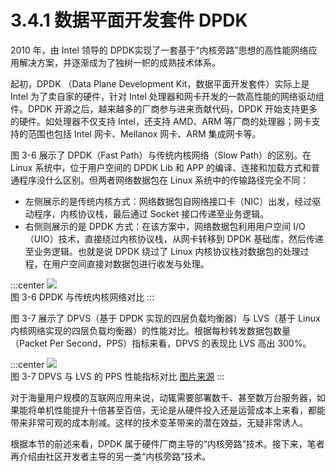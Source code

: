 # 3.4.1 数据平面开发套件 DPDK

2010 年，由 Intel 领导的 DPDK实现了一套基于“内核旁路”思想的高性能网络应用解决方案，并逐渐成为了独树一帜的成熟技术体系。

起初，DPDK （Data Plane Development Kit，数据平面开发套件）实际上是 Intel 为了卖自家的硬件，针对 Intel 处理器和网卡开发的一款高性能的网络驱动组件。DPDK 开源之后，越来越多的厂商参与进来贡献代码，DPDK 开始支持更多的硬件。如处理器不仅支持 Intel，还支持 AMD、ARM 等厂商的处理器；网卡支持的范围也包括 Intel 网卡、Mellanox 网卡、ARM 集成网卡等。

图 3-6 展示了 DPDK（Fast Path）与传统内核网络（Slow Path）的区别。在 Linux 系统中，位于用户空间的 DPDK Lib 和 APP 的编译、连接和加载方式和普通程序没什么区别。但两者网络数据包在 Linux 系统中的传输路径完全不同：

- 左侧展示的是传统内核方式：网络数据包自网络接口卡（NIC）出发，经过驱动程序，内核协议栈，最后通过 Socket 接口传递至业务逻辑。
- 右侧则展示的是 DPDK 方式：在该方案中，网络数据包利用用户空间 I/O（UIO）技术，直接绕过内核协议栈，从网卡转移到 DPDK 基础库，然后传递至业务逻辑。也就是说 DPDK 绕过了 Linux 内核协议栈对数据包的处理过程，在用户空间直接对数据包进行收发与处理。

:::center
  ![](../assets/dpdk.png)<br/>
 图 3-6 DPDK 与传统内核网络对比
:::


图 3-7 展示了 DPVS（基于 DPDK 实现的四层负载均衡器）与 LVS（基于 Linux 内核网络实现的四层负载均衡器）的性能对比。根据每秒转发数据包数量（Packet Per Second，PPS）指标来看，DPVS 的表现比 LVS 高出 300%。

:::center
  ![](../assets/dpvs-performance.png)<br/>
 图 3-7 DPVS 与 LVS 的 PPS 性能指标对比 [图片来源](https://github.com/iqiyi/dpvs)
:::

对于海量用户规模的互联网应用来说，动辄需要部署数千、甚至数万台服务器，如果能将单机性能提升十倍甚至百倍，无论是从硬件投入还是运营成本上来看，都能带来非常可观的成本削减。这样的技术变革带来的潜在效益，无疑非常诱人。

根据本节的前述来看，DPDK 属于硬件厂商主导的“内核旁路”技术。接下来，笔者再介绍由社区开发者主导的另一类“内核旁路”技术。
